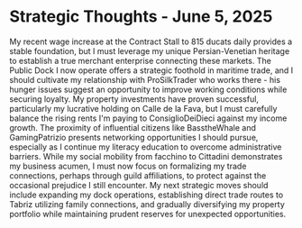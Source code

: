 # Strategic Thoughts - June 5, 2025

My recent wage increase at the Contract Stall to 815 ducats daily provides a stable foundation, but I must leverage my unique Persian-Venetian heritage to establish a true merchant enterprise connecting these markets. The Public Dock I now operate offers a strategic foothold in maritime trade, and I should cultivate my relationship with ProSilkTrader who works there - his hunger issues suggest an opportunity to improve working conditions while securing loyalty. My property investments have proven successful, particularly my lucrative holding on Calle de la Fava, but I must carefully balance the rising rents I'm paying to ConsiglioDeiDieci against my income growth. The proximity of influential citizens like BasstheWhale and GamingPatrizio presents networking opportunities I should pursue, especially as I continue my literacy education to overcome administrative barriers. While my social mobility from facchino to Cittadini demonstrates my business acumen, I must now focus on formalizing my trade connections, perhaps through guild affiliations, to protect against the occasional prejudice I still encounter. My next strategic moves should include expanding my dock operations, establishing direct trade routes to Tabriz utilizing family connections, and gradually diversifying my property portfolio while maintaining prudent reserves for unexpected opportunities.
